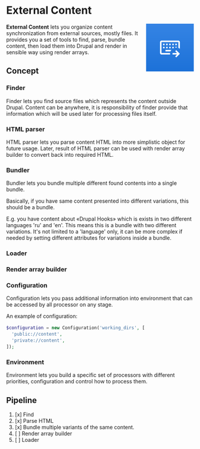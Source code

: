 # External Content

<img src="assets/img/logo.svg" alt="External Content" width="128" align="right">

**External Content** lets you organize content synchronization from external
sources, mostly files. It provides you a set of tools to find, parse, bundle
content, then load them into Drupal and render in sensible way using render
arrays.

## Concept

### Finder

Finder lets you find source files which represents the content outside Drupal.
Content can be anywhere, it is responsibility of finder provide that
information which will be used later for processing files itself.

### HTML parser

HTML parser lets you parse content HTML into more simplistic object for future
usage. Later, result of HTML parser can be used with render array builder to
convert back into required HTML.

### Bundler

Bundler lets you bundle multiple different found contents into a single
bundle.

Basically, if you have same content presented into different variations, this
should be a bundle.

E.g. you have content about «Drupal Hooks» which is exists in two different
languages 'ru' and 'en'. This means this is a bundle with two different
variations. It's not limited to a 'language' only, it can be more complex if
needed by setting different attributes for variations inside a bundle.

### Loader

### Render array builder

### Configuration

Configuration lets you pass additional information into environment that can
be accessed by all processor on any stage.

An example of configuration:

```php
$configuration = new Configuration('working_dirs', [
  'public://content',
  'private://content',
]);
```

### Environment

Environment lets you build a specific set of processors with different
priorities, configuration and control how to process them.

## Pipeline

1. [x] Find
2. [x] Parse HTML
3. [x] Bundle multiple variants of the same content.
4. [ ] Render array builder
5. [ ] Loader
